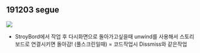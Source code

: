 ## 191203 segue



![](https://user-images.githubusercontent.com/57210827/70055940-e5979280-161d-11ea-86cb-ea7378686779.png)

* StroyBord에서 작업 후 다시화면으로 돌아가고싶을때 unwind를 사용해서 스토리보드로 연결시키면 돌아감! (풀스크린일때) = 코드작업시 Dissmiss와 같은작업
